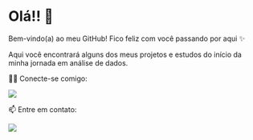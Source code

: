 # Olá!! 👋

Bem-vindo(a) ao meu GitHub!
Fico feliz com você passando por aqui ✨

Aqui você encontrará alguns dos meus projetos e estudos do início da minha jornada em análise de dados.

👩‍💻 Conecte-se comigo: 

<a href="https://www.linkedin.com/in/andressa-a-fagundes" target="_blank">
  <img src="https://img.shields.io/badge/-LinkedIn-%230077B5?style=for-the-badge&logo=linkedin&logoColor=white">
</a>

📫 Entre em contato:


<a href = "mailto: afagundesandressa@gmail.com"><img src="https://img.shields.io/badge/-Gmail-%23333?style=for-the-badge&logo=gmail&logoColor=white" target="_blank"></a>    
 


</div>

